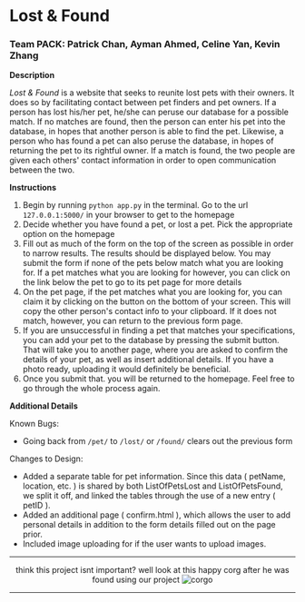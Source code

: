 # Lost & Found

### Team **PACK**: **P**atrick Chan, **A**yman Ahmed, **C**eline Yan, **K**evin Zhang

**Description**

*Lost & Found* is a website that seeks to reunite lost pets with their owners. It does so by facilitating contact between pet finders and pet owners. If a person has lost his/her pet, he/she can peruse our database for a possible match. If no matches are found, then the person can enter his pet into the database, in hopes that another person is able to find the pet. Likewise, a person who has found a pet can also peruse the database, in hopes of returning the pet to its rightful owner. If a match is found, the two people are given each others' contact information in order to open communication between the two.

**Instructions**

[Instructional Video]: https://youtu.be/oY_i_WlT1h8	"Instructional Video"

1. Begin by running `python app.py` in the terminal. Go to the url `127.0.0.1:5000/` in your browser to get to the homepage
2. Decide whether you have found a pet, or lost a pet. Pick the appropriate option on the homepage
3. Fill out as much of the form on the top of the screen as possible in order to narrow results. The results should be displayed below. You may submit the form if none of the pets below match what you are looking for. If a pet matches what you are looking for however, you can click on the link below the pet to go to its pet page for more details
4. On the pet page, if the pet matches what you are looking for, you can claim it by clicking on the button on the bottom of your screen. This will copy the other person's contact info to your clipboard. If it does not match, however, you can return to the previous form page.
5. If you are unsuccessful in finding a pet that matches your specifications, you can add your pet to the database by pressing the submit button. That will take you to another page, where you are asked to confirm the details of your pet, as well as insert additional details. If you have a photo ready, uploading it would definitely be beneficial.
6. Once you submit that. you will be returned to the homepage. Feel free to go through the whole process again. 

**Additional Details**

Known Bugs:

- Going back from ```/pet/``` to ```/lost/``` or ```/found/``` clears out the previous form

Changes to Design:

- Added a separate table for pet information. Since this data ( petName, location, etc. ) is shared by both ListOfPetsLost and ListOfPetsFound, we split it off, and linked the tables through the use of a new entry ( petID ).
- Added an additional page ( confirm.html ), which allows the user to add personal details in addition to the form details filled out on the page prior. 
- Included image uploading for if the user wants to upload images.

<hr>

<div style="text-align: center">
think this project isnt important? well look at this happy corg after he was found using our project

<img src="https://s3.amazonaws.com/cms-uploads.adoptapet.com/e/4/d/5.png" alt="corgo" />
</div>

<hr>

